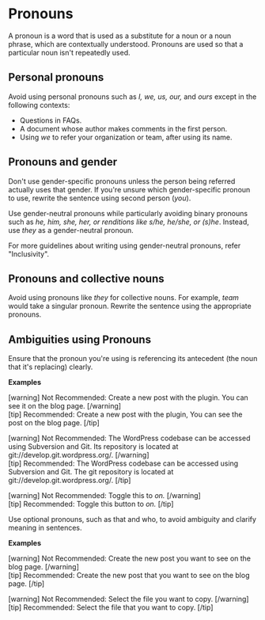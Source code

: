 # Pronouns

A pronoun is a word that is used as a substitute for a noun or a noun phrase, which are contextually understood. Pronouns are used so that a particular noun isn't repeatedly used.

## Personal pronouns

Avoid using personal pronouns such as *I, we, us, our,* and *ours* except in the following contexts:  
- Questions in FAQs.
- A document whose author makes comments in the first person.
- Using *we* to refer your organization or team, after using its name.

 

## Pronouns and gender

Don't use gender-specific pronouns unless the person being referred actually uses that gender. If you're unsure which gender-specific pronoun to use, rewrite the sentence using second person (*you*).

Use gender-neutral pronouns while particularly avoiding binary pronouns such as *he, him, she, her, or renditions like s/he, he/she, or (s)he*.
Instead, use *they* as a gender-neutral pronoun.

For more guidelines about writing using gender-neutral pronouns, refer "Inclusivity".

## Pronouns and collective nouns

Avoid using pronouns like *they* for collective nouns. For example, *team* would take a singular pronoun. Rewrite the sentence using the appropriate pronouns.

## Ambiguities using Pronouns

Ensure that the pronoun you're using is referencing its antecedent (the noun that it's replacing) clearly.

**Examples**

[warning] Not Recommended: Create a new post with the plugin. You can see it on the blog page. [/warning]  
[tip] Recommended: Create a new post with the plugin, You can see the post on the blog page. [/tip]

[warning] Not Recommended: The WordPress codebase can be accessed using Subversion and Git. Its repository is located at git://develop.git.wordpress.org/.  [/warning]  
[tip] Recommended: The WordPress codebase can be accessed using Subversion and Git. The git repository is located at git://develop.git.wordpress.org/. [/tip]

[warning] Not Recommended: Toggle this to *on.* [/warning]  
[tip] Recommended: Toggle this button to *on.* [/tip]

Use optional pronouns, such as that and who, to avoid ambiguity and clarify meaning in sentences.

**Examples**

[warning] Not Recommended: Create the new post you want to see on the blog page. [/warning]  
[tip] Recommended: Create the new post that you want to see on the blog page. [/tip]

[warning] Not Recommended: Select the file you want to copy. [/warning]  
[tip] Recommended: Select the file that you want to copy. [/tip]
